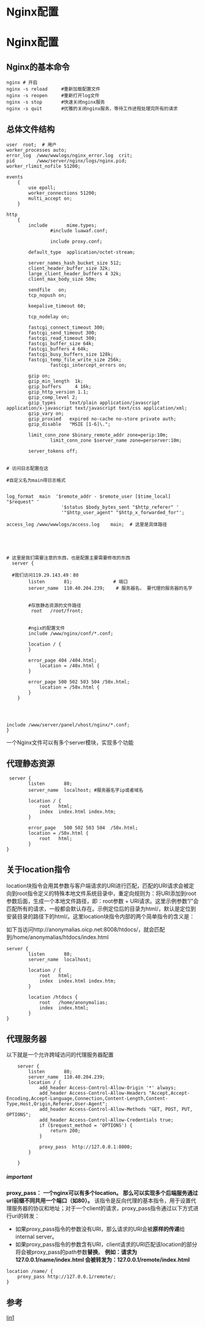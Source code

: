 # Nginx配置

# Nginx配置

## Nginx的基本命令

```
nginx # 开启
nginx -s reload     #重新加载配置文件
nginx -s reopen     #重新打开log文件
nginx -s stop       #快速关闭nginx服务
nginx -s quit       #优雅的关闭nginx服务，等待工作进程处理完所有的请求
```

## 总体文件结构

```
user  root;  # 用户
worker_processes auto;
error_log  /www/wwwlogs/nginx_error.log  crit;
pid        /www/server/nginx/logs/nginx.pid;
worker_rlimit_nofile 51200;

events
    {
        use epoll;
        worker_connections 51200;
        multi_accept on;
    }

http
    {
        include       mime.types;
                #include luawaf.conf;

                include proxy.conf;

        default_type  application/octet-stream;

        server_names_hash_bucket_size 512;
        client_header_buffer_size 32k;
        large_client_header_buffers 4 32k;
        client_max_body_size 50m;

        sendfile   on;
        tcp_nopush on;

        keepalive_timeout 60;

        tcp_nodelay on;

        fastcgi_connect_timeout 300;
        fastcgi_send_timeout 300;
        fastcgi_read_timeout 300;
        fastcgi_buffer_size 64k;
        fastcgi_buffers 4 64k;
        fastcgi_busy_buffers_size 128k;
        fastcgi_temp_file_write_size 256k;
                fastcgi_intercept_errors on;

        gzip on;
        gzip_min_length  1k;
        gzip_buffers     4 16k;
        gzip_http_version 1.1;
        gzip_comp_level 2;
        gzip_types     text/plain application/javascript application/x-javascript text/javascript text/css application/xml;
        gzip_vary on;
        gzip_proxied   expired no-cache no-store private auth;
        gzip_disable   "MSIE [1-6]\.";

        limit_conn_zone $binary_remote_addr zone=perip:10m;
                limit_conn_zone $server_name zone=perserver:10m;

        server_tokens off;


# 访问日志配置在这

#自定义名为main得日志格式


log_format  main  '$remote_addr - $remote_user [$time_local] "$request" '
                    '$status $body_bytes_sent "$http_referer" '
                    '"$http_user_agent" "$http_x_forwarded_for"';

access_log /www/wwwlogs/access.log    main;  # 这里是具体路径





# 这里是我们需要注意的东西，也是配置主要需要修改的东西
  server {

  #我们访问119.29.143.49：80
        listen       81;               # 端口
        server_name  110.40.204.239;    # 服务器名， 要代理的服务器的名字


        #存放静态资源的文件路径
         root   /root/front;


        #ngix的配置文件
        include /www/nginx/conf/*.conf;

        location / {
        }

        error_page 404 /404.html;
            location = /40x.html {
        }

        error_page 500 502 503 504 /50x.html;
            location = /50x.html {
        }
    }
    



include /www/server/panel/vhost/nginx/*.conf;
}
```

一个Nginx文件可以有多个server模块，实现多个功能
## 代理静态资源


```
 server {
        listen       80;
        server_name  localhost; #服务器名字ip或者域名

        location / {
            root   html;
            index  index.html index.htm;
        }

        error_page   500 502 503 504  /50x.html;
        location = /50x.html {
            root   html;
        } 
}  
```


## 关于location指令
location块指令会用其参数与客户端请求的URI进行匹配，匹配的URI请求会被定向到root指令定义的特殊本地文件系统目录中，重定向规则为：将URI添加到root参数后面，生成一个本地文件路径，即：root参数 + URI请求。这里示例参数”/”会匹配所有的请求，一般都会默认存在。示例定位后的目录为html/，默认是定位到安装目录的路径下的html/。这里location块指令内部的两个简单指令的含义是：



如下当访问http://anonymalias.oicp.net:8008/htdocs/，就会匹配到/home/anonymalias/htdocs/index.html



```
server {
        listen       80;
        server_name  localhost;

        location / {
            root   html;
            index  index.html index.htm;
        }

        location /htdocs {
            root   /home/anonymalias;
            index  index.html;
        }
}  

```

## 代理服务器
以下就是一个允许跨域访问的代理服务器配置
```
    server {
        listen       80;
        server_name  110.40.204.239;
        location / {
            add_header Access-Control-Allow-Origin '*' always;
            add_header Access-Control-Allow-Headers "Accept,Accept-Encoding,Accept-Language,Connection,Content-Length,Content-Type,Host,Origin,Referer,User-Agent";
            add_header Access-Control-Allow-Methods "GET, POST, PUT, OPTIONS";
            add_header Access-Control-Allow-Credentials true;
            if ($request_method = 'OPTIONS') {
                return 200;
            }
            
            proxy_pass  http://127.0.0.1:8000;
        }

    }

```
##### important
**proxy_pass：**
**一个nginx可以有多个location。
那么可以实现多个后端服务通过url前缀不同共用一个端口（如80）。**
该指令是反向代理的基本指令，用于设置代理服务器的协议和地址；对于一个client的请求，proxy_pass指令通过以下方式进行uri的转发：
- 如果proxy_pass指令的参数没有URI，那么请求的URI会被**原样的传递**给internal server。
- 如果proxy_pass指令的参数含有URI，client请求的URI匹配该location的部分将会被proxy_pass的path参数**替换**。
**例如：请求为127.0.0.1/name/index.html 会被转发为：127.0.0.1/remote/index.html**
```
location /name/ {
    proxy_pass http://127.0.0.1/remote/;
}
```


## 参考

[lin1](https://blog.csdn.net/anonymalias/article/details/50950910)
